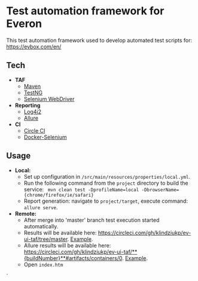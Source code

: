# Test automation framework for Everon 

This test automation framework used to develop automated test scripts for: https://evbox.com/en/ 
## Tech
* **TAF**
    * [Maven](https://maven.apache.org/)
    * [TestNG](https://testng.org/doc/)
    * [Selenium WebDriver](https://selenium.dev/projects/)
* **Reporting**
    * [Log4j2](https://logging.apache.org/log4j/2.x/)
    * [Allure](https://docs.qameta.io/allure/)
* **CI**
    * [Circle CI](https://circleci.com/)
    * [Docker-Selenium](https://github.com/SeleniumHQ/docker-selenium)
## Usage
* **Local:**
    * Set up configuration in `/src/main/resources/properties/local.yml`.
    * Run the following command from the `project` directory to build the service:
` mvn clean test -DprofileName=local -DbrowserName={chrome/firefox/ie/safari}`
    * Report generation: navigate to `project/target`, execute command:
`allure serve`.
* **Remote:**
    * After merge into 'master' branch test execution started automatically.
    * Results will be available here: https://circleci.com/gh/klindziukp/ev-ui-taf/tree/master.  [Example](https://circleci.com/gh/klindziukp/ev-ui-taf/3).
    * Allure results will be available here: https://circleci.com/gh/klindziukp/ev-ui-taf/**{buildNumber}**#artifacts/containers/0.  [Example](https://circleci.com/gh/klindziukp/ev-ui-taf/3#artifacts/containers/0).
    * Open `index.htm`

`
